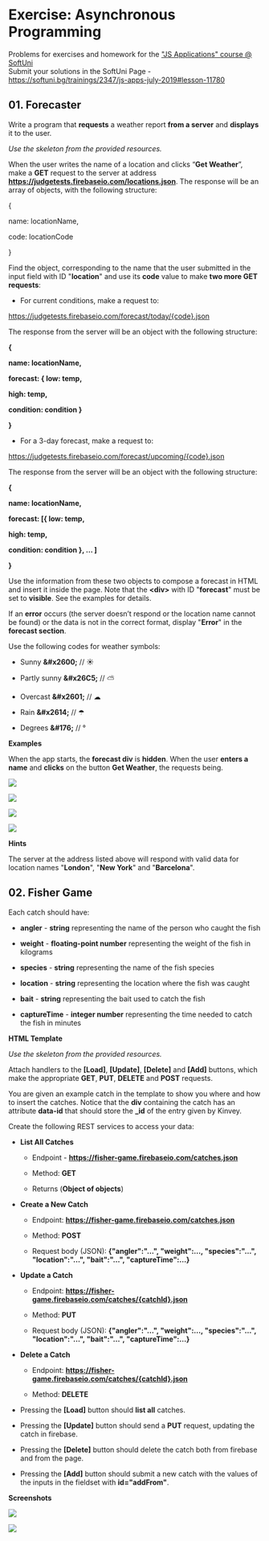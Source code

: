 Exercise: Asynchronous Programming
==============================

Problems for exercises and homework for the ["JS Applications" course \@
SoftUni](https://softuni.bg/courses/js-applications)  
Submit your solutions in the SoftUni Page -
<https://softuni.bg/trainings/2347/js-apps-july-2019#lesson-11780>

01\. Forecaster
--------------

Write a program that **requests** a weather report **from a server** and
**displays** it to the user.

*Use the skeleton from the provided resources.*

When the user writes the name of a location and clicks “**Get Weather**”, make a
**GET** request to the server at address
**https://judgetests.firebaseio.com/locations.json**. The response will be an
array of objects, with the following structure:

{

name: locationName,

code: locationCode

}

Find the object, corresponding to the name that the user submitted in the input
field with ID "**location**" and use its **code** value to make **two more GET
requests**:

-   For current conditions, make a request to:

https://judgetests.firebaseio.com/forecast/today/{code}.json

The response from the server will be an object with the following structure:

**{**

**name: locationName,**

**forecast: { low: temp,**

**high: temp,**

**condition: condition }**

**}**

-   For a 3-day forecast, make a request to:

https://judgetests.firebaseio.com/forecast/upcoming/{code}.json

The response from the server will be an object with the following structure:

**{**

**name: locationName,**

**forecast: [{ low: temp,**

**high: temp,**

**condition: condition }, … ]**

**}**

Use the information from these two objects to compose a forecast in HTML and
insert it inside the page. Note that the **\<div\>** with ID "**forecast**" must
be set to **visible**. See the examples for details.

If an **error** occurs (the server doesn’t respond or the location name cannot
be found) or the data is not in the correct format, display "**Error**" in the
**forecast section**.

Use the following codes for weather symbols:

-   Sunny **\&\#x2600;** // ☀

-   Partly sunny **\&\#x26C5;** // ⛅

-   Overcast **\&\#x2601;** // ☁

-   Rain **\&\#x2614;** // ☂

-   Degrees **\&\#176;** // °

**Examples**

When the app starts, the **forecast div** is **hidden**. When the user **enters
a name** and **clicks** on the button **Get Weather**, the requests being.

![](media/d8bc12003388920abb262bbb5c9acc22.png)

![](media/4acd7474b15925543ce0d1a370a1e12e.png)

![](media/e474fc1e7dbc82fc49e007a065930087.png)

![](media/02aa79c69af5927e2370cd345fba142e.png)

**Hints**

The server at the address listed above will respond with valid data for location
names "**London**", "**New York**" and "**Barcelona**".

02\. Fisher Game
----------------

Each catch should have:

-   **angler** - **string** representing the name of the person who caught the
    fish

-   **weight** - **floating-point number** representing the weight of the fish
    in kilograms

-   **species** - **string** representing the name of the fish species

-   **location** - **string** representing the location where the fish was
    caught

-   **bait** - **string** representing the bait used to catch the fish

-   **captureTime** - **integer number** representing the time needed to catch
    the fish in minutes

**HTML Template**

*Use the skeleton from the provided resources.*

Attach handlers to the **[Load]**, **[Update]**, **[Delete]** and **[Add]**
buttons, which make the appropriate **GET**, **PUT**, **DELETE** and **POST**
requests.

You are given an example catch in the template to show you where and how to
insert the catches. Notice that the **div** containing the catch has an
attribute **data-id** that should store the **\_id** of the entry given by
Kinvey.

Create the following REST services to access your data:

-   **List All Catches**

    -   Endpoint - **https://fisher-game.firebaseio.com/catches.json**

    -   Method: **GET**

    -   Returns (**Object of objects**)

-   **Create a New Catch**

    -   Endpoint: **https://fisher-game.firebaseio.com/catches.json**

    -   Method: **POST**

    -   Request body (JSON): **{"angler":"…", "weight":…, "species":"…",
        "location":"…", "bait":"…", "captureTime":…}**

-   **Update a Catch**

    -   Endpoint: **https://fisher-game.firebaseio.com/catches/{catchId}.json**

    -   Method: **PUT**

    -   Request body (JSON): **{"angler":"…", "weight":…, "species":"…",
        "location":"…", "bait":"…", "captureTime":…}**

-   **Delete a Catch**

    -   Endpoint: **https://fisher-game.firebaseio.com/catches/{catchId}.json**

    -   Method: **DELETE**

-   Pressing the **[Load]** button should **list all** catches.

-   Pressing the **[Update]** button should send a **PUT** request, updating the
    catch in firebase.

-   Pressing the **[Delete]** button should delete the catch both from firebase
    and from the page.

-   Pressing the **[Add]** button should submit a new catch with the values of
    the inputs in the fieldset with **id="addFrom"**.

**Screenshots**

![](media/5cd8c630d0ef8fbf434b66d51c65f43a.png)

![](media/c6454dc44ed47f8fa3ab17434d01b2bd.png)